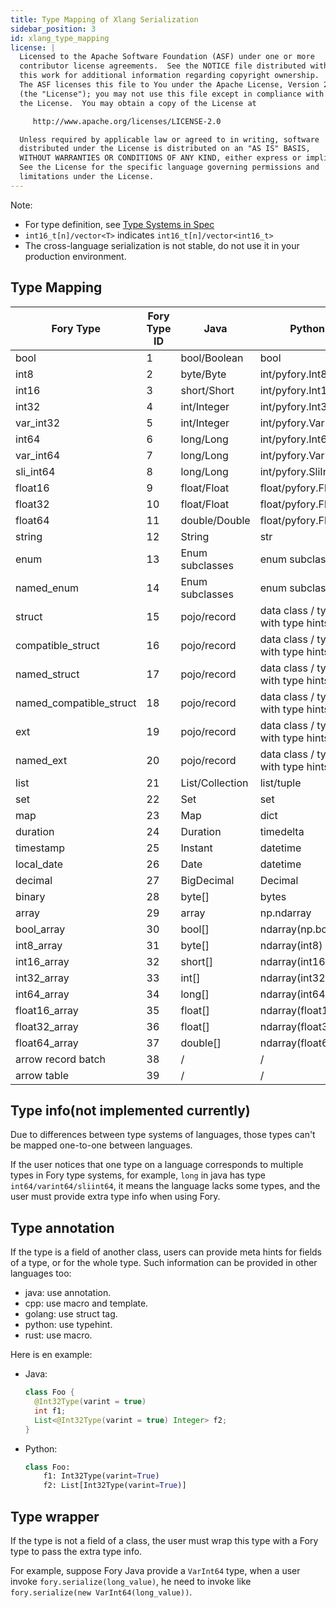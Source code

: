 ```yaml
---
title: Type Mapping of Xlang Serialization
sidebar_position: 3
id: xlang_type_mapping
license: |
  Licensed to the Apache Software Foundation (ASF) under one or more
  contributor license agreements.  See the NOTICE file distributed with
  this work for additional information regarding copyright ownership.
  The ASF licenses this file to You under the Apache License, Version 2.0
  (the "License"); you may not use this file except in compliance with
  the License.  You may obtain a copy of the License at

     http://www.apache.org/licenses/LICENSE-2.0

  Unless required by applicable law or agreed to in writing, software
  distributed under the License is distributed on an "AS IS" BASIS,
  WITHOUT WARRANTIES OR CONDITIONS OF ANY KIND, either express or implied.
  See the License for the specific language governing permissions and
  limitations under the License.
---
```


Note:

- For type definition, see [Type Systems in Spec](../../specification/xlang_serialization_spec.md#type-systems)
- `int16_t[n]/vector<T>` indicates `int16_t[n]/vector<int16_t>`
- The cross-language serialization is not stable, do not use it in your production environment.

## Type Mapping

| Fory Type               | Fory Type ID | Java            | Python                            | Javascript      | C++                            | Golang           | Rust             |
|-------------------------|--------------|-----------------|-----------------------------------|-----------------|--------------------------------|------------------|------------------|
| bool                    | 1            | bool/Boolean    | bool                              | Boolean         | bool                           | bool             | bool             |
| int8                    | 2            | byte/Byte       | int/pyfory.Int8                   | Type.int8()     | int8_t                         | int8             | i8               |
| int16                   | 3            | short/Short     | int/pyfory.Int16                  | Type.int16()    | int16_t                        | int16            | i6               |
| int32                   | 4            | int/Integer     | int/pyfory.Int32                  | Type.int32()    | int32_t                        | int32            | i32              |
| var_int32               | 5            | int/Integer     | int/pyfory.VarInt32               | Type.varint32() | fory::varint32_t               | fory.varint32    | fory::varint32   |
| int64                   | 6            | long/Long       | int/pyfory.Int64                  | Type.int64()    | int64_t                        | int64            | i64              |
| var_int64               | 7            | long/Long       | int/pyfory.VarInt64               | Type.varint64() | fory::varint64_t               | fory.varint64    | fory::varint64   |
| sli_int64               | 8            | long/Long       | int/pyfory.SliInt64               | Type.sliint64() | fory::sliint64_t               | fory.sliint64    | fory::sliint64   |
| float16                 | 9            | float/Float     | float/pyfory.Float16              | Type.float16()  | fory::float16_t                | fory.float16     | fory::f16        |
| float32                 | 10           | float/Float     | float/pyfory.Float32              | Type.float32()  | float                          | float32          | f32              |
| float64                 | 11           | double/Double   | float/pyfory.Float64              | Type.float64()  | double                         | float64          | f64              |
| string                  | 12           | String          | str                               | String          | string                         | string           | String/str       |
| enum                    | 13           | Enum subclasses | enum subclasses                   | /               | enum                           | /                | enum             |
| named_enum              | 14           | Enum subclasses | enum subclasses                   | /               | enum                           | /                | enum             |
| struct                  | 15           | pojo/record     | data class / type with type hints | object          | struct/class                   | struct           | struct           |
| compatible_struct       | 16           | pojo/record     | data class / type with type hints | object          | struct/class                   | struct           | struct           |
| named_struct            | 17           | pojo/record     | data class / type with type hints | object          | struct/class                   | struct           | struct           |
| named_compatible_struct | 18           | pojo/record     | data class / type with type hints | object          | struct/class                   | struct           | struct           |
| ext                     | 19           | pojo/record     | data class / type with type hints | object          | struct/class                   | struct           | struct           |
| named_ext               | 20           | pojo/record     | data class / type with type hints | object          | struct/class                   | struct           | struct           |
| list                    | 21           | List/Collection | list/tuple                        | array           | vector                         | slice            | Vec              |
| set                     | 22           | Set             | set                               | /               | set                            | fory.Set         | Set              |
| map                     | 23           | Map             | dict                              | Map             | unordered_map                  | map              | HashMap          |
| duration                | 24           | Duration        | timedelta                         | Number          | duration                       | Duration         | Duration         |
| timestamp               | 25           | Instant         | datetime                          | Number          | std::chrono::nanoseconds       | Time             | DateTime         |
| local_date              | 26           | Date            | datetime                          | Number          | std::chrono::nanoseconds       | Time             | DateTime         |
| decimal                 | 27           | BigDecimal      | Decimal                           | bigint          | /                              | /                | /                |
| binary                  | 28           | byte[]          | bytes                             | /               | `uint8_t[n]/vector<T>`         | `[n]uint8/[]T`   | `Vec<uint8_t>`   |
| array                   | 29           | array           | np.ndarray                        | /               | /                              | array/slice      | Vec              |
| bool_array              | 30           | bool[]          | ndarray(np.bool_)                 | /               | `bool[n]`                      | `[n]bool/[]T`    | `Vec<bool>`      |
| int8_array              | 31           | byte[]          | ndarray(int8)                     | /               | `int8_t[n]/vector<T>`          | `[n]int8/[]T`    | `Vec<i18>`       |
| int16_array             | 32           | short[]         | ndarray(int16)                    | /               | `int16_t[n]/vector<T>`         | `[n]int16/[]T`   | `Vec<i16>`       |
| int32_array             | 33           | int[]           | ndarray(int32)                    | /               | `int32_t[n]/vector<T>`         | `[n]int32/[]T`   | `Vec<i32>`       |
| int64_array             | 34           | long[]          | ndarray(int64)                    | /               | `int64_t[n]/vector<T>`         | `[n]int64/[]T`   | `Vec<i64>`       |
| float16_array           | 35           | float[]         | ndarray(float16)                  | /               | `fory::float16_t[n]/vector<T>` | `[n]float16/[]T` | `Vec<fory::f16>` |
| float32_array           | 36           | float[]         | ndarray(float32)                  | /               | `float[n]/vector<T>`           | `[n]float32/[]T` | `Vec<f32>`       |
| float64_array           | 37           | double[]        | ndarray(float64)                  | /               | `double[n]/vector<T>`          | `[n]float64/[]T` | `Vec<f64>`       |
| arrow record batch      | 38           | /               | /                                 | /               | /                              | /                | /                |
| arrow table             | 39           | /               | /                                 | /               | /                              | /                | /                |

## Type info(not implemented currently)

Due to differences between type systems of languages, those types can't be mapped one-to-one between languages.

If the user notices that one type on a language corresponds to multiple types in Fory type systems, for example, `long`
in java has type `int64/varint64/sliint64`, it means the language lacks some types, and the user must provide extra type
info when using Fory.

## Type annotation

If the type is a field of another class, users can provide meta hints for fields of a type, or for the whole type.
Such information can be provided in other languages too:

- java: use annotation.
- cpp: use macro and template.
- golang: use struct tag.
- python: use typehint.
- rust: use macro.

Here is en example:

- Java:

    ```java
    class Foo {
      @Int32Type(varint = true)
      int f1;
      List<@Int32Type(varint = true) Integer> f2;
    }
    ```

- Python:

    ```python
    class Foo:
        f1: Int32Type(varint=True)
        f2: List[Int32Type(varint=True)]
    ```

## Type wrapper

If the type is not a field of a class, the user must wrap this type with a Fory type to pass the extra type info.

For example, suppose Fory Java provide a `VarInt64` type, when a user invoke `fory.serialize(long_value)`, he need to
invoke like `fory.serialize(new VarInt64(long_value))`.
